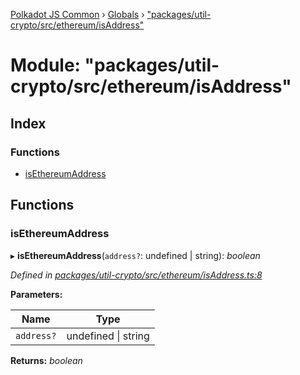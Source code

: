 [Polkadot JS Common](../README.md) › [Globals](../globals.md) › ["packages/util-crypto/src/ethereum/isAddress"](_packages_util_crypto_src_ethereum_isaddress_.md)

# Module: "packages/util-crypto/src/ethereum/isAddress"

## Index

### Functions

* [isEthereumAddress](_packages_util_crypto_src_ethereum_isaddress_.md#isethereumaddress)

## Functions

###  isEthereumAddress

▸ **isEthereumAddress**(`address?`: undefined | string): *boolean*

*Defined in [packages/util-crypto/src/ethereum/isAddress.ts:8](https://github.com/polkadot-js/common/blob/4111122c/packages/util-crypto/src/ethereum/isAddress.ts#L8)*

**Parameters:**

Name | Type |
------ | ------ |
`address?` | undefined &#124; string |

**Returns:** *boolean*
